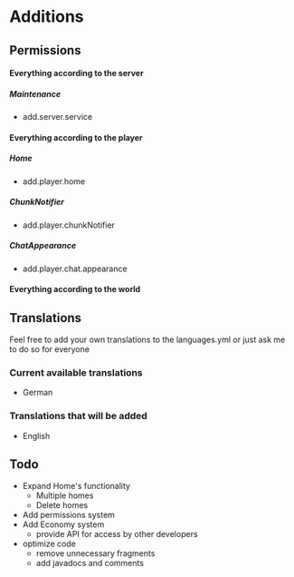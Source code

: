 # Additions

## Permissions

#### **Everything according to the server**
##### Maintenance
* add.server.service

#### **Everything according to the player**
##### Home
* add.player.home
##### ChunkNotifier
* add.player.chunkNotifier
##### ChatAppearance
* add.player.chat.appearance

#### **Everything according to the world**


## Translations
Feel free to add your own translations to the languages.yml or just ask me to do so for everyone

### Current available translations
* German

### Translations that will be added
* English


## Todo
* Expand Home's functionality
  * Multiple homes
  * Delete homes
* Add permissions system
* Add Economy system
  * provide API for access by other developers
* optimize code
  * remove unnecessary fragments
  * add javadocs and comments
